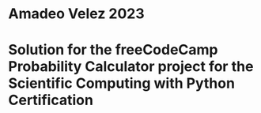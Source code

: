 # Amadeo Velez 2023

# Solution for the freeCodeCamp Probability Calculator project for the Scientific Computing with Python Certification
